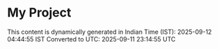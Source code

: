 # My Project

This content is dynamically generated in Indian Time (IST): 2025-09-12 04:44:55 IST
Converted to UTC: 2025-09-11 23:14:55 UTC
